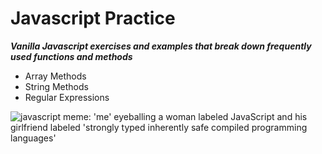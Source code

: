 <h1>Javascript Practice</h1>
<p style="font-style: italic; font-weight: bold">Vanilla Javascript exercises and examples that break down frequently used functions and methods</p>
<ul>
    <li>Array Methods</li>
    <li>String Methods</li>
    <li>Regular Expressions</li>
</ul>
<img src="https://imgur.com/nBJojVp.png" alt="javascript meme: 'me' eyeballing a woman labeled JavaScript and his girlfriend labeled  'strongly typed inherently safe compiled programming languages'">